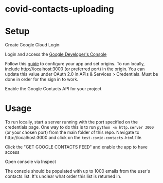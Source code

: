 # covid-contacts-uploading

# Setup 

Create Google Cloud Login

Login and access the [Google Developer's Console](https://console.developers.google.com)

Follow this [guide](https://developers.google.com/identity/sign-in/web/sign-in) to configure your app and set origins. To run locally, include http://localhost:3000 (or preferred port) in the origin. You can update this value under OAuth 2.0 in APIs & Services > Credentials. Must be done in order for the sign in to work.

Enable the Google Contacts API for your project.

# Usage

To run locally, start a server running with the port specified on the credentials page. One way to do this is to run `python -m http.server 3000` (or your chosen port) from the main folder of this repo. Navigate to http://localhost:3000 and click on the `test-covid-contacts.html` file. 

Click the "GET GOOGLE CONTACTS FEED" and enable the app to have access 

Open console via Inspect

The console should be populated with up to 1000 emails from the user's contacts list. It's unclear what order this list is returned in. 